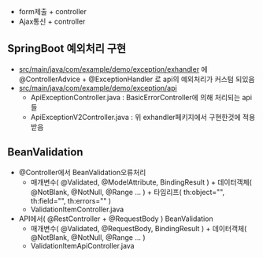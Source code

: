 * form제출 + controller     
* Ajax통신 + controller  
## SpringBoot 예외처리 구현
* [src/main/java/com/example/demo/exception/exhandler](https://github.com/doriver/ThymeleafController/tree/master/src/main/java/com/example/demo/exception/exhandler
) 에 @ControllerAdvice + @ExceptionHandler 로 api의 예외처리가 커스텀 되있음
* [src/main/java/com/example/demo/exception/api](https://github.com/doriver/ThymeleafController/tree/master/src/main/java/com/example/demo/exception/api)
  * ApiExceptionController.java : BasicErrorController에 의해 처리되는 api들
  * ApiExceptionV2Controller.java : 위 exhandler페키지에서 구현한것에 적용 받음
 
## BeanValidation
* @Controller에서 BeanValidation오류처리
  * 매개변수( @Validated, @ModelAttribute, BindingResult ) + 데이터객체( @NotBlank, @NotNull, @Range ... ) + 타임리프( th:object="", th:field="", th:errors="" )
  * ValidationItemController.java
* API에서( @RestController + @RequestBody ) BeanValidation
  * 매개변수( @Validated, @RequestBody, BindingResult ) + 데이터객체( @NotBlank, @NotNull, @Range ... )
  * ValidationItemApiController.java
